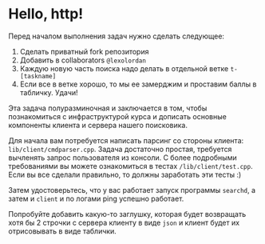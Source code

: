 # Hello, http!

Перед началом выполнения задач нужно сделать следующее:
1) Сделать приватный fork репозитория
2) Добавить в collaborators `@lexolordan`
3) Каждую новую часть поиска надо делать в отдельной ветке `t-[taskname]`
4) Если все в ветке хорошо, то мы ее замерджим и проставим баллы в табличку.
Удачи!

Эта задача полуразминочная и заключается в том, чтобы 
познакомиться с инфраструктурой курса и дописать основные компоненты
клиента и сервера нашего поисковика.

Для начала вам потребуется написать парсинг со стороны клиента:
`lib/client/cmdparser.cpp`. Задача достаточно простая, требуется вычленять
запрос пользователя из консоли. С более подробными требованиями вы можете
ознакомиться в тестах `/lib/client/test.cpp`. Если вы все сделали правильно,
 то должны заработать эти тесты :)
 
Затем удостоверьтесь, что у вас работает запуск программы `searchd`, а
затем и `client` и по логами ping успешно работает.

Попробуйте добавить какую-то заглушку, которая будет возвращать
хотя бы 2 строчки с сервера клиенту в виде `json` и клиент будет их
отрисовывать в виде таблички.
